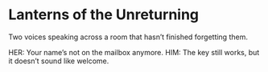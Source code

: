 # Lanterns of the Unreturning


Two voices speaking across a room that hasn’t finished forgetting them.


HER: Your name’s not on the mailbox anymore.
HIM: The key still works, but it doesn’t sound like welcome.


<!-- Replace with full piece later -->